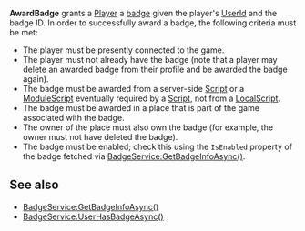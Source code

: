 **AwardBadge** grants a [Player](https://developer.roblox.com/en-us/api-reference/class/Player) a [badge](https://developer.roblox.com/en-us/articles/Badges-Special-Game-Awards) given the player's [UserId](https://developer.roblox.com/en-us/api-reference/property/Player/UserId) and the badge ID. In order to successfully award a badge, the following criteria must be met:

*   The player must be presently connected to the game.
*   The player must not already have the badge (note that a player may delete an awarded badge from their profile and be awarded the badge again).
*   The badge must be awarded from a server-side [Script](https://developer.roblox.com/en-us/api-reference/class/Script) or a [ModuleScript](https://developer.roblox.com/en-us/api-reference/class/ModuleScript) eventually required by a [Script](https://developer.roblox.com/en-us/api-reference/class/Script), not from a [LocalScript](https://developer.roblox.com/en-us/api-reference/class/LocalScript).
*   The badge must be awarded in a place that is part of the game associated with the badge.
*   The owner of the place must also own the badge (for example, the owner must not have deleted the badge).
*   The badge must be enabled; check this using the `IsEnabled` property of the badge fetched via [BadgeService:GetBadgeInfoAsync()](https://developer.roblox.com/en-us/api-reference/function/BadgeService/GetBadgeInfoAsync).

See also
--------

*   [BadgeService:GetBadgeInfoAsync()](https://developer.roblox.com/en-us/api-reference/function/BadgeService/GetBadgeInfoAsync)
*   [BadgeService:UserHasBadgeAsync()](https://developer.roblox.com/en-us/api-reference/function/BadgeService/UserHasBadgeAsync)